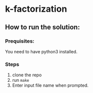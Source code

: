 # k-factorization

## How to run the solution:

### Prequisites:
You need to have python3 installed.

### Steps
1. clone the repo
2. run `make`
3. Enter input file name when prompted.

